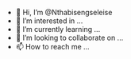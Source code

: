 - 👋 Hi, I’m @Nthabisengseleise
- 👀 I’m interested in ...
- 🌱 I’m currently learning ...
- 💞️ I’m looking to collaborate on ...
- 📫 How to reach me ...

<!---
Nthabisengseleise/Nthabisengseleise is a ✨ special ✨ repository because its `README.md` (this file) appears on your GitHub profile.
You can click the Preview link to take a look at your changes.
--->

